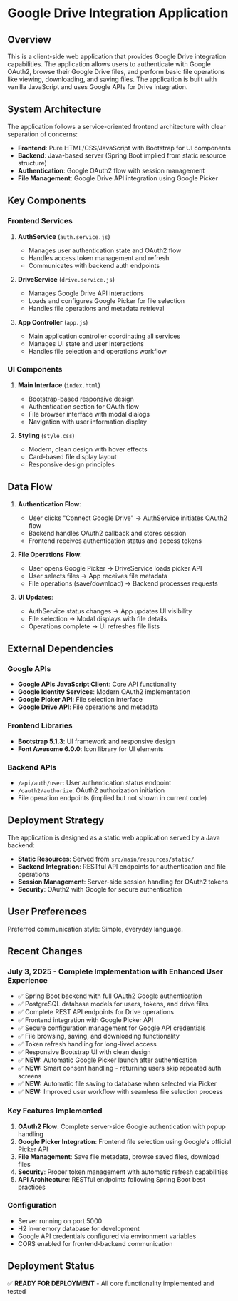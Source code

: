 # Google Drive Integration Application

## Overview

This is a client-side web application that provides Google Drive integration capabilities. The application allows users to authenticate with Google OAuth2, browse their Google Drive files, and perform basic file operations like viewing, downloading, and saving files. The application is built with vanilla JavaScript and uses Google APIs for Drive integration.

## System Architecture

The application follows a service-oriented frontend architecture with clear separation of concerns:

- **Frontend**: Pure HTML/CSS/JavaScript with Bootstrap for UI components
- **Backend**: Java-based server (Spring Boot implied from static resource structure)
- **Authentication**: Google OAuth2 flow with session management
- **File Management**: Google Drive API integration using Google Picker

## Key Components

### Frontend Services

1. **AuthService** (`auth.service.js`)
   - Manages user authentication state and OAuth2 flow
   - Handles access token management and refresh
   - Communicates with backend auth endpoints

2. **DriveService** (`drive.service.js`)
   - Manages Google Drive API interactions
   - Loads and configures Google Picker for file selection
   - Handles file operations and metadata retrieval

3. **App Controller** (`app.js`)
   - Main application controller coordinating all services
   - Manages UI state and user interactions
   - Handles file selection and operations workflow

### UI Components

1. **Main Interface** (`index.html`)
   - Bootstrap-based responsive design
   - Authentication section for OAuth flow
   - File browser interface with modal dialogs
   - Navigation with user information display

2. **Styling** (`style.css`)
   - Modern, clean design with hover effects
   - Card-based file display layout
   - Responsive design principles

## Data Flow

1. **Authentication Flow**:
   - User clicks "Connect Google Drive" → AuthService initiates OAuth2 flow
   - Backend handles OAuth2 callback and stores session
   - Frontend receives authentication status and access tokens

2. **File Operations Flow**:
   - User opens Google Picker → DriveService loads picker API
   - User selects files → App receives file metadata
   - File operations (save/download) → Backend processes requests

3. **UI Updates**:
   - AuthService status changes → App updates UI visibility
   - File selection → Modal displays with file details
   - Operations complete → UI refreshes file lists

## External Dependencies

### Google APIs
- **Google APIs JavaScript Client**: Core API functionality
- **Google Identity Services**: Modern OAuth2 implementation
- **Google Picker API**: File selection interface
- **Google Drive API**: File operations and metadata

### Frontend Libraries
- **Bootstrap 5.1.3**: UI framework and responsive design
- **Font Awesome 6.0.0**: Icon library for UI elements

### Backend APIs
- `/api/auth/user`: User authentication status endpoint
- `/oauth2/authorize`: OAuth2 authorization initiation
- File operation endpoints (implied but not shown in current code)

## Deployment Strategy

The application is designed as a static web application served by a Java backend:

- **Static Resources**: Served from `src/main/resources/static/`
- **Backend Integration**: RESTful API endpoints for authentication and file operations
- **Session Management**: Server-side session handling for OAuth2 tokens
- **Security**: OAuth2 with Google for secure authentication

## User Preferences

Preferred communication style: Simple, everyday language.

## Recent Changes

### July 3, 2025 - Complete Implementation with Enhanced User Experience
- ✅ Spring Boot backend with full OAuth2 Google authentication
- ✅ PostgreSQL database models for users, tokens, and drive files 
- ✅ Complete REST API endpoints for Drive operations
- ✅ Frontend integration with Google Picker API
- ✅ Secure configuration management for Google API credentials
- ✅ File browsing, saving, and downloading functionality
- ✅ Token refresh handling for long-lived access
- ✅ Responsive Bootstrap UI with clean design
- ✅ **NEW:** Automatic Google Picker launch after authentication
- ✅ **NEW:** Smart consent handling - returning users skip repeated auth screens
- ✅ **NEW:** Automatic file saving to database when selected via Picker
- ✅ **NEW:** Improved user workflow with seamless file selection process

### Key Features Implemented
1. **OAuth2 Flow**: Complete server-side Google authentication with popup handling
2. **Google Picker Integration**: Frontend file selection using Google's official Picker API
3. **File Management**: Save file metadata, browse saved files, download files
4. **Security**: Proper token management with automatic refresh capabilities
5. **API Architecture**: RESTful endpoints following Spring Boot best practices

### Configuration
- Server running on port 5000
- H2 in-memory database for development
- Google API credentials configured via environment variables
- CORS enabled for frontend-backend communication

## Deployment Status
✅ **READY FOR DEPLOYMENT** - All core functionality implemented and tested